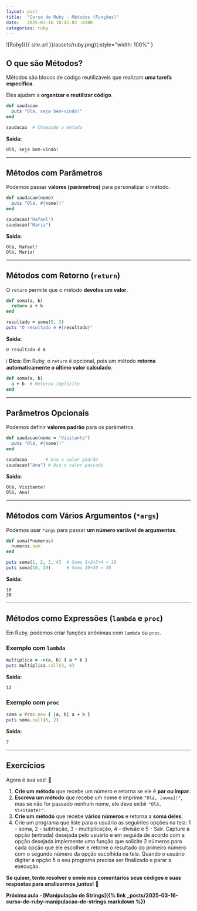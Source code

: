 ```yaml
---
layout: post
title:  "Curso de Ruby - Métodos (Funções)"
date:   2025-03-16 10:45:02 -0300
categories: ruby
---
```


![Ruby]({{ site.url }}/assets/ruby.png){:style="width: 100%" }

## **O que são Métodos?**

Métodos são blocos de código reutilizáveis que realizam **uma tarefa específica**.  

Eles ajudam a **organizar e reutilizar código**.  

```ruby
def saudacao
  puts "Olá, seja bem-vindo!"
end

saudacao  # Chamando o método
```
**Saída:**  
```
Olá, seja bem-vindo!
```

---

## **Métodos com Parâmetros**
Podemos passar **valores (parâmetros)** para personalizar o método.  

```ruby
def saudacao(nome)
  puts "Olá, #{nome}!"
end

saudacao("Rafael")
saudacao("Maria")
```
**Saída:**  
```
Olá, Rafael!
Olá, Maria!
```

---

## **Métodos com Retorno (`return`)**
O `return` permite que o método **devolva um valor**.  

```ruby
def soma(a, b)
  return a + b
end

resultado = soma(5, 3)
puts "O resultado é #{resultado}"
```
**Saída:**  
```
O resultado é 8
```

ℹ️ **Dica:** Em Ruby, o `return` é opcional, pois um método **retorna automaticamente o último valor calculado**.  
```ruby
def soma(a, b)
  a + b  # Retorno implícito
end
```

---

## **Parâmetros Opcionais**
Podemos definir **valores padrão** para os parâmetros.  

```ruby
def saudacao(nome = "Visitante")
  puts "Olá, #{nome}!"
end

saudacao       # Usa o valor padrão
saudacao("Ana") # Usa o valor passado
```
**Saída:**  
```
Olá, Visitante!
Olá, Ana!
```

---

## **Métodos com Vários Argumentos (`*args`)**
Podemos usar `*args` para passar **um número variável de argumentos**.  

```ruby
def soma(*numeros)
  numeros.sum
end

puts soma(1, 2, 3, 4)  # Soma 1+2+3+4 = 10
puts soma(10, 20)      # Soma 10+20 = 30
```
**Saída:**  
```
10
30
```

---

## **Métodos como Expressões (`lambda` e `proc`)**
Em Ruby, podemos criar funções anônimas com `lambda` ou `proc`.  

### **Exemplo com `lambda`**
```ruby
multiplica = ->(a, b) { a * b }
puts multiplica.call(3, 4)
```
**Saída:**  
```
12
```

### **Exemplo com `proc`**
```ruby
soma = Proc.new { |a, b| a + b }
puts soma.call(5, 2)
```
**Saída:**  
```
7
```

---

## **Exercícios**
Agora é sua vez! 💪  

1. **Crie um método** que recebe um número e retorna se ele é **par ou ímpar**.  
2. **Escreva um método** que recebe um nome e imprime `"Olá, [nome]!"`, mas se não for passado nenhum nome, ele deve exibir `"Olá, Visitante!"`.  
3. **Crie um método** que recebe **vários números** e retorna a **soma deles**.  
4. Crie um programa que liste para o usuário as seguintes opções na tela: 1 - soma, 2 - subtração, 3 - multiplicação, 4 - divisão e 5 - Sair. Capture a opção (entrada) desejada pelo usuário e em seguida de acordo com a opção desejada implemente uma função que solicite 2 números para cada opção que ele escolher e retorne o resultado do primeiro número com o segundo número da opção escolhida na tela. Quando o usuário digitar a opção 5 o seu programa precisa ser finalizado e parar a execução.

**Se quiser, tente resolver e envie nos comentários seus códigos e suas respostas para analisarmos juntos!** 🚀

**Próxima aula - [Manipulação de Strings]({% link _posts/2025-03-16-curso-de-ruby-manipulacao-de-strings.markdown %})**
